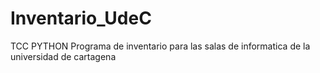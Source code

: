 # Inventario_UdeC
TCC PYTHON Programa de inventario para las salas de informatica de la universidad de cartagena
